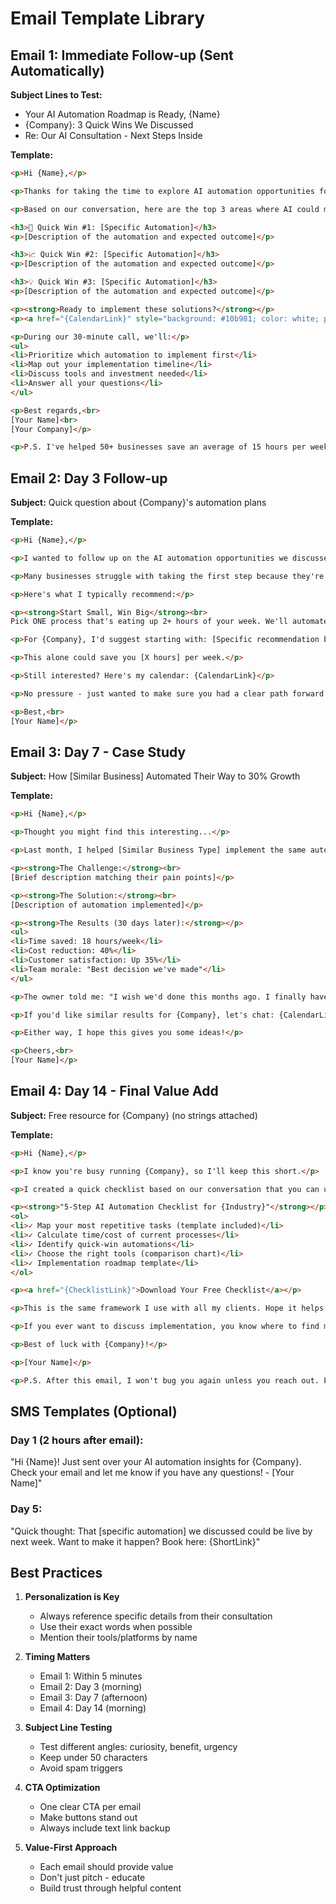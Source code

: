 # Email Template Library

## Email 1: Immediate Follow-up (Sent Automatically)

**Subject Lines to Test:**
- Your AI Automation Roadmap is Ready, {Name}
- {Company}: 3 Quick Wins We Discussed
- Re: Our AI Consultation - Next Steps Inside

**Template:**
```html
<p>Hi {Name},</p>

<p>Thanks for taking the time to explore AI automation opportunities for {Company}.</p>

<p>Based on our conversation, here are the top 3 areas where AI could make an immediate impact:</p>

<h3>🚀 Quick Win #1: [Specific Automation]</h3>
<p>[Description of the automation and expected outcome]</p>

<h3>📈 Quick Win #2: [Specific Automation]</h3>
<p>[Description of the automation and expected outcome]</p>

<h3>💡 Quick Win #3: [Specific Automation]</h3>
<p>[Description of the automation and expected outcome]</p>

<p><strong>Ready to implement these solutions?</strong></p>
<p><a href="{CalendarLink}" style="background: #10b981; color: white; padding: 12px 30px; text-decoration: none; border-radius: 6px; display: inline-block;">Book Your Free Strategy Call →</a></p>

<p>During our 30-minute call, we'll:</p>
<ul>
<li>Prioritize which automation to implement first</li>
<li>Map out your implementation timeline</li>
<li>Discuss tools and investment needed</li>
<li>Answer all your questions</li>
</ul>

<p>Best regards,<br>
[Your Name]<br>
[Your Company]</p>

<p>P.S. I've helped 50+ businesses save an average of 15 hours per week through smart automation. Let's discuss how we can achieve similar results for {Company}.</p>
```

## Email 2: Day 3 Follow-up

**Subject:** Quick question about {Company}'s automation plans

**Template:**
```html
<p>Hi {Name},</p>

<p>I wanted to follow up on the AI automation opportunities we discussed for {Company}.</p>

<p>Many businesses struggle with taking the first step because they're not sure where to start. That's completely normal!</p>

<p>Here's what I typically recommend:</p>

<p><strong>Start Small, Win Big</strong><br>
Pick ONE process that's eating up 2+ hours of your week. We'll automate that first, prove the ROI, then expand from there.</p>

<p>For {Company}, I'd suggest starting with: [Specific recommendation based on their consultation]</p>

<p>This alone could save you [X hours] per week.</p>

<p>Still interested? Here's my calendar: {CalendarLink}</p>

<p>No pressure - just wanted to make sure you had a clear path forward if you decide to move ahead.</p>

<p>Best,<br>
[Your Name]</p>
```

## Email 3: Day 7 - Case Study

**Subject:** How [Similar Business] Automated Their Way to 30% Growth

**Template:**
```html
<p>Hi {Name},</p>

<p>Thought you might find this interesting...</p>

<p>Last month, I helped [Similar Business Type] implement the same automation we discussed for {Company}. Here's what happened:</p>

<p><strong>The Challenge:</strong><br>
[Brief description matching their pain points]</p>

<p><strong>The Solution:</strong><br>
[Description of automation implemented]</p>

<p><strong>The Results (30 days later):</strong></p>
<ul>
<li>Time saved: 18 hours/week</li>
<li>Cost reduction: 40%</li>
<li>Customer satisfaction: Up 35%</li>
<li>Team morale: "Best decision we've made"</li>
</ul>

<p>The owner told me: "I wish we'd done this months ago. I finally have my evenings back."</p>

<p>If you'd like similar results for {Company}, let's chat: {CalendarLink}</p>

<p>Either way, I hope this gives you some ideas!</p>

<p>Cheers,<br>
[Your Name]</p>
```

## Email 4: Day 14 - Final Value Add

**Subject:** Free resource for {Company} (no strings attached)

**Template:**
```html
<p>Hi {Name},</p>

<p>I know you're busy running {Company}, so I'll keep this short.</p>

<p>I created a quick checklist based on our conversation that you can use whether you work with me or not:</p>

<p><strong>"5-Step AI Automation Checklist for {Industry}"</strong></p>
<ol>
<li>✓ Map your most repetitive tasks (template included)</li>
<li>✓ Calculate time/cost of current processes</li>
<li>✓ Identify quick-win automations</li>
<li>✓ Choose the right tools (comparison chart)</li>
<li>✓ Implementation roadmap template</li>
</ol>

<p><a href="{ChecklistLink}">Download Your Free Checklist</a></p>

<p>This is the same framework I use with all my clients. Hope it helps!</p>

<p>If you ever want to discuss implementation, you know where to find me: {CalendarLink}</p>

<p>Best of luck with {Company}!</p>

<p>[Your Name]</p>

<p>P.S. After this email, I won't bug you again unless you reach out. Promise! 😊</p>
```

## SMS Templates (Optional)

### Day 1 (2 hours after email):
"Hi {Name}! Just sent over your AI automation insights for {Company}. Check your email and let me know if you have any questions! - [Your Name]"

### Day 5:
"Quick thought: That [specific automation] we discussed could be live by next week. Want to make it happen? Book here: {ShortLink}"

## Best Practices

1. **Personalization is Key**
   - Always reference specific details from their consultation
   - Use their exact words when possible
   - Mention their tools/platforms by name

2. **Timing Matters**
   - Email 1: Within 5 minutes
   - Email 2: Day 3 (morning)
   - Email 3: Day 7 (afternoon)
   - Email 4: Day 14 (morning)

3. **Subject Line Testing**
   - Test different angles: curiosity, benefit, urgency
   - Keep under 50 characters
   - Avoid spam triggers

4. **CTA Optimization**
   - One clear CTA per email
   - Make buttons stand out
   - Always include text link backup

5. **Value-First Approach**
   - Each email should provide value
   - Don't just pitch - educate
   - Build trust through helpful content